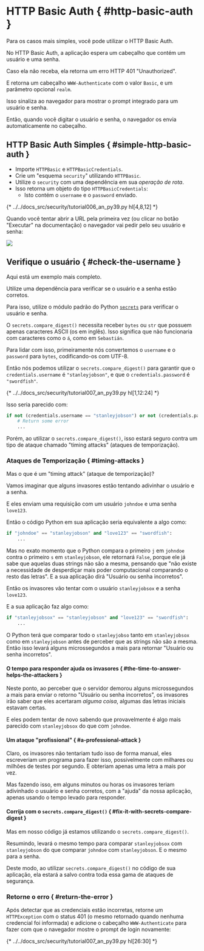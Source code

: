 # HTTP Basic Auth { #http-basic-auth }

Para os casos mais simples, você pode utilizar o HTTP Basic Auth.

No HTTP Basic Auth, a aplicação espera um cabeçalho que contém um usuário e uma senha.

Caso ela não receba, ela retorna um erro HTTP 401 "Unauthorized".

E retorna um cabeçalho `WWW-Authenticate` com o valor `Basic`, e um parâmetro opcional `realm`.

Isso sinaliza ao navegador para mostrar o prompt integrado para um usuário e senha.

Então, quando você digitar o usuário e senha, o navegador os envia automaticamente no cabeçalho.

## HTTP Basic Auth Simples { #simple-http-basic-auth }

* Importe `HTTPBasic` e `HTTPBasicCredentials`.
* Crie um "esquema `security`" utilizando `HTTPBasic`.
* Utilize o `security` com uma dependência em sua *operação de rota*.
* Isso retorna um objeto do tipo `HTTPBasicCredentials`:
    * Isto contém o `username` e o `password` enviado.

{* ../../docs_src/security/tutorial006_an_py39.py hl[4,8,12] *}

Quando você tentar abrir a URL pela primeira vez (ou clicar no botão "Executar" na documentação) o navegador vai pedir pelo seu usuário e senha:

<img src="/img/tutorial/security/image12.png">

## Verifique o usuário { #check-the-username }

Aqui está um exemplo mais completo.

Utilize uma dependência para verificar se o usuário e a senha estão corretos.

Para isso, utilize o módulo padrão do Python <a href="https://docs.python.org/3/library/secrets.html" class="external-link" target="_blank">`secrets`</a> para verificar o usuário e senha.

O `secrets.compare_digest()` necessita receber `bytes` ou `str` que possuem apenas caracteres ASCII (os em inglês). Isso significa que não funcionaria com caracteres como o `á`, como em `Sebastián`.

Para lidar com isso, primeiramente nós convertemos o `username` e o `password` para `bytes`, codificando-os com UTF-8.

Então nós podemos utilizar o `secrets.compare_digest()` para garantir que o `credentials.username` é `"stanleyjobson"`, e que o `credentials.password` é `"swordfish"`.

{* ../../docs_src/security/tutorial007_an_py39.py hl[1,12:24] *}

Isso seria parecido com:

```Python
if not (credentials.username == "stanleyjobson") or not (credentials.password == "swordfish"):
    # Return some error
    ...
```

Porém, ao utilizar o `secrets.compare_digest()`, isso estará seguro contra um tipo de ataque chamado "timing attacks" (ataques de temporização).

### Ataques de Temporização { #timing-attacks }

Mas o que é um "timing attack" (ataque de temporização)?

Vamos imaginar que alguns invasores estão tentando adivinhar o usuário e a senha.

E eles enviam uma requisição com um usuário `johndoe` e uma senha `love123`.

Então o código Python em sua aplicação seria equivalente a algo como:

```Python
if "johndoe" == "stanleyjobson" and "love123" == "swordfish":
    ...
```

Mas no exato momento que o Python compara o primeiro `j` em `johndoe` contra o primeiro `s` em `stanleyjobson`, ele retornará `False`, porque ele já sabe que aquelas duas strings não são a mesma, pensando que "não existe a necessidade de desperdiçar mais poder computacional comparando o resto das letras". E a sua aplicação dirá "Usuário ou senha incorretos".

Então os invasores vão tentar com o usuário `stanleyjobsox` e a senha `love123`.

E a sua aplicação faz algo como:

```Python
if "stanleyjobsox" == "stanleyjobson" and "love123" == "swordfish":
    ...
```

O Python terá que comparar todo o `stanleyjobso` tanto em `stanleyjobsox` como em `stanleyjobson` antes de perceber que as strings não são a mesma. Então isso levará alguns microssegundos a mais para retornar "Usuário ou senha incorretos".

#### O tempo para responder ajuda os invasores { #the-time-to-answer-helps-the-attackers }

Neste ponto, ao perceber que o servidor demorou alguns microssegundos a mais para enviar o retorno "Usuário ou senha incorretos", os invasores irão saber que eles acertaram _alguma coisa_, algumas das letras iniciais estavam certas.

E eles podem tentar de novo sabendo que provavelmente é algo mais parecido com `stanleyjobsox` do que com `johndoe`.

#### Um ataque "profissional" { #a-professional-attack }

Claro, os invasores não tentariam tudo isso de forma manual, eles escreveriam um programa para fazer isso, possivelmente com milhares ou milhões de testes por segundo. E obteriam apenas uma letra a mais por vez.

Mas fazendo isso, em alguns minutos ou horas os invasores teriam adivinhado o usuário e senha corretos, com a "ajuda" da nossa aplicação, apenas usando o tempo levado para responder.

#### Corrija com o `secrets.compare_digest()` { #fix-it-with-secrets-compare-digest }

Mas em nosso código já estamos utilizando o `secrets.compare_digest()`.

Resumindo, levará o mesmo tempo para comparar `stanleyjobsox` com `stanleyjobson` do que comparar `johndoe` com `stanleyjobson`. E o mesmo para a senha.

Deste modo, ao utilizar `secrets.compare_digest()` no código de sua aplicação, ela estará a salvo contra toda essa gama de ataques de segurança.

### Retorne o erro { #return-the-error }

Após detectar que as credenciais estão incorretas, retorne um `HTTPException` com o status 401 (o mesmo retornado quando nenhuma credencial foi informada) e adicione o cabeçalho `WWW-Authenticate` para fazer com que o navegador mostre o prompt de login novamente:

{* ../../docs_src/security/tutorial007_an_py39.py hl[26:30] *}
